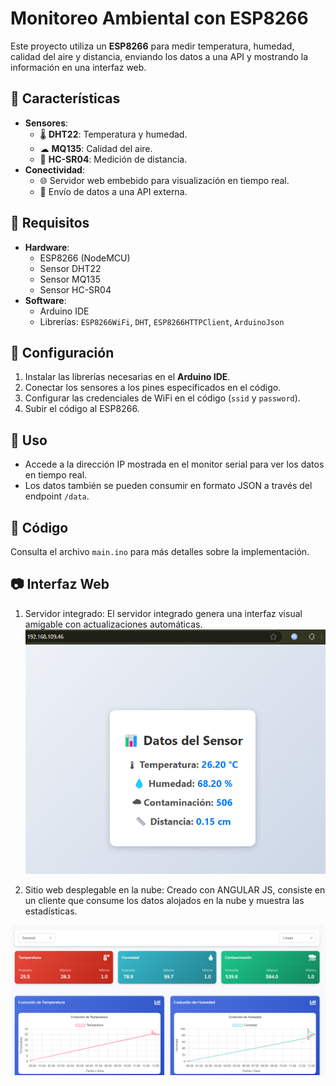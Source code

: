 # Monitoreo Ambiental con ESP8266  

Este proyecto utiliza un **ESP8266** para medir temperatura, humedad, calidad del aire y distancia, enviando los datos a una API y mostrando la información en una interfaz web.  

## 🚀 Características  

- **Sensores**:  
  - 🌡 **DHT22**: Temperatura y humedad.  
  - ☁ **MQ135**: Calidad del aire.  
  - 📏 **HC-SR04**: Medición de distancia.  
- **Conectividad**:  
  - 🌐 Servidor web embebido para visualización en tiempo real.  
  - 📡 Envío de datos a una API externa.  

## 📜 Requisitos  

- **Hardware**:  
  - ESP8266 (NodeMCU)  
  - Sensor DHT22  
  - Sensor MQ135  
  - Sensor HC-SR04  
- **Software**:  
  - Arduino IDE  
  - Librerías: `ESP8266WiFi`, `DHT`, `ESP8266HTTPClient`, `ArduinoJson`  

## 🔧 Configuración  

1. Instalar las librerías necesarias en el **Arduino IDE**.  
2. Conectar los sensores a los pines especificados en el código.  
3. Configurar las credenciales de WiFi en el código (`ssid` y `password`).  
4. Subir el código al ESP8266.  

## 📡 Uso  

- Accede a la dirección IP mostrada en el monitor serial para ver los datos en tiempo real.  
- Los datos también se pueden consumir en formato JSON a través del endpoint `/data`.  

## 📝 Código  

Consulta el archivo `main.ino` para más detalles sobre la implementación.  

## 📷 Interfaz Web  

1. Servidor integrado: El servidor integrado genera una interfaz visual amigable con actualizaciones automáticas. 
![Web integrada](https://github.com/Club-Team-ESPE/proyecto-iot-monitoreo-ambiental/blob/main/docs/interfaz-web-esp8266.png)

2. Sitio web desplegable en la nube: Creado con ANGULAR JS, consiste en un cliente que consume los datos alojados en la nube y muestra las estadísticas.

![Web desplegable](https://github.com/Club-Team-ESPE/proyecto-iot-monitoreo-ambiental/blob/main/docs/interfaz-web2.png)


